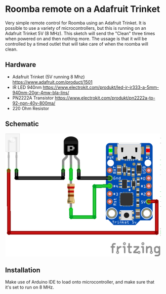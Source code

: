 # Roomba remote on a Adafruit Trinket
Very simple remote control for Roomba using an Adafruit Trinket.
It is possible to use a variety of microcontrollers, but this is running on an Adafruit Trinket 5V (8 MHz).
This sketch will send the "Clean" three times when powered on and then nothing more.
The ussage is that it will be controlled by a timed outlet that will take care of when the roomba will clean.

## Hardware

* Adafruit Trinket (5V running 8 Mhz) https://www.adafruit.com/product/1501
* IR LED 940nm https://www.electrokit.com/produkt/led-ir-ir333-a-5mm-940nm-20gr-4mw-bla-lins/
* PN2222A Transistor https://www.electrokit.com/produkt/pn2222a-to-92-npn-40v-800ma/
* 220 Ohm Resistor

## Schematic
![Schematic](/images/remote_schematic.png)

## Installation
Make use of Arduino IDE to load onto microcontroller, and make sure that it's set to run on 8 MHz.
